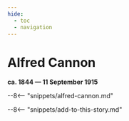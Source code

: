 ```yaml
---
hide:
  - toc
  - navigation 
---
```


# Alfred Cannon

**ca. 1844 — 11 September 1915**

--8<-- "snippets/alfred-cannon.md"

--8<-- "snippets/add-to-this-story.md"